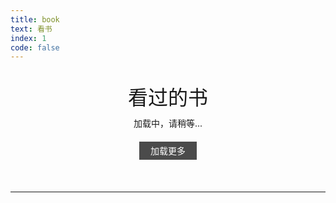```yaml
---
title: book
text: 看书
index: 1
code: false
---
```


<style type="text/css">
/* book */
.title {
    text-align: center;
    font-size: 2.0rem;
    margin-bottom: 10px;
}
.book-content {
    display: flex;
    align-items: stretch;
    justify-content: center;
    flex-wrap: wrap;
}
.book-item {
    min-width: 190px;
    display: flex;
    flex-flow: row wrap;
    justify-content: center;
    margin: 30px 0;
}
.book {
    width: 150px;
    height: 210px;
    overflow: hidden;
    box-shadow: 0 5px 5px rgba(0, 0, 0, 0.05)
    transition: transform .2s, box-shadow .2s;
}
.book-image {
    width: 150px;
    min-height: 210px; /* 确保超出部分不显示，且高度不足时填满 */
}
.book-hover {
    position: absolute;
    width: 150px;
    height: 210px;
    top: -210px;
    display: table;
    backdrop-filter: blur(0px);
    background-color: rgba(0,0,0,0.4);
    transition: top .2s;
    transition-delay: .2s;
    z-index: 3; /* 增加z-index，确保在图片之上 */
}
.book-hover p {
    display: table-cell;
    text-align: center;
    vertical-align: middle;
    font-size: 15px;
    color: #fff;
}
.book:hover {
    transform: translateY(-4px);
    box-shadow: 0 10px 10px rgba(0, 0, 0, 0.15) !important
}
.book:hover .book-hover {
        top: 0px;
        backdrop-filter: blur(3px);
    }
.book-loadmore {
    display: block;
    padding: 0.3em;
    background: rgba(0,0,0,0.7);
    color: white;
    transition: 0.2s;
    margin: 20px auto!important;
    width: 6em;
    text-align: center;
    cursor: pointer;
}
.book-loadmore:hover {
    background: gray;
}

/* record */
.record {
    margin: 0;
    padding: 0;
    position: relative;
}
.record:before {
    content: '';
    position: absolute;
    left: 13px;
    width: 1px;
    height: 100%;
    background-color: #E4E4E4;
}
.record-item {
    list-style: none;
    padding-left: 30px;
    position: relative;
    line-height: 45px;
    font-size: 14px;
    color: #141414;
}
.record-content {
    background-color: whitesmoke;
    border-left: 3px solid #6190e8;
    padding: 0.8em 1.0em;
    font-weight: bold;
    line-height: 25px;
}
.record-item:before {
    content: '';
    position: absolute;
    left: 8.5px;
    top: 20px;
    right: 0;
    bottom: 0;
    width: 8px;
    height: 8px;
    background-color: #ccc;
    border: 1px solid #ccc;
    border-radius: 100%;
}
.record-item:first-child:before {
    background-color: #48BEB2;
    border-color: #48BEB2;
}
.record-info {
    background-color: whitesmoke;
    border-left: 3px solid #e89b44;
    padding: 0em 1.0em;
    font-style: italic;
    line-height: 30px;
    margin-bottom: 30px;
}
</style>

<!-- book -->

<p class="title">看过的书</p>
<div class="book-content">加载中，请稍等...</div>
<div class="book-loadmore">加载更多</div>
<br/><hr><br/>

<script type="text/javascript">
(function() {
    const bookStep = 12; // 每次加载多少本书
    var book = []; // 数组
    var bookHead = 0;  // 当前Head指向谁

    // 获取json
    var xhr = new XMLHttpRequest();
    xhr.open("get", "https://gcore.jsdelivr.net/gh/qingyayaya/cdn/json/books.json");
    xhr.send(null);
    xhr.onload = () => {
        if (xhr.status == 200) {
            // 给book赋值
            book = JSON.parse(xhr.responseText);

            // 清空内容
            document.querySelector('.book-content').innerHTML = '';
            
            // 加载一次
            parseBookData();
        }
    };

    // “加载更多”按钮
    document.querySelector('.book-loadmore').onclick = parseBookData;

    // 加载一次
    function parseBookData() {
        if (bookHead < book.length) {
            book.slice(bookHead, bookHead+bookStep).forEach(e => {
                createBookItem(e);
            });
            bookHead += bookStep;
        }
        if (bookHead >= book.length) {
            document.querySelector('.book-loadmore').innerHTML = '没有了';
            document.querySelector('.book-loadmore').onclick = null;
        }
    }

    // 生成一本书
    function createBookItem(e) {
        document.querySelector('.book-content').innerHTML += `
            <div class="book-item">
                <a class="book" target="_blank" href="https://book.douban.com/subject/${e.doubanUrl}/">
                    <div style="position: relative;">
                        <div class="book-hover">
                            <p>${e.name}<br /><br />${e.author}</p>
                        </div>
                    </div>
                    <img class="book-image" src="https://gcore.jsdelivr.net/gh/qingyayaya/cdn/pics/book/${e.photoUrl}">
                </a>
            </div>`;
    }
})();
</script>

<!-- record -->

<div class="record-main">
	<ul class="record"></ul>
</div>

<script type="text/javascript">
(function() {
    var xhr = new XMLHttpRequest();
    xhr.open("get", "https://gcore.jsdelivr.net/gh/qingyayaya/cdn/json/records.json");
    xhr.send(null);
    xhr.onload = () => {
        if (xhr.status == 200) {
            var html = '';
            JSON.parse(xhr.responseText).forEach(e => {
                html += `
                    <li class="record-item">
                        <div class="record-content">${e.content}</div>
                        <p class="record-info">${e.author}《${e.reference}》</p>
                    </li>`;
            });
            document.querySelector('.record').innerHTML += html;
        }
    }
})();
</script>
